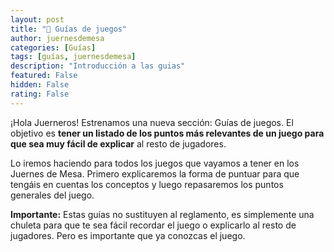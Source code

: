 ```yaml
---
layout: post
title: "🥩 Guías de juegos"
author: juernesdemesa
categories: [Guías]
tags: [guías, juernesdemesa]
description: "Introducción a las guias"
featured: False
hidden: False
rating: False
---
```


¡Hola Juerneros! Estrenamos una nueva sección: Guías de juegos. El objetivo es **tener un listado de los puntos más relevantes de un juego para que sea muy fácil de explicar** al resto de jugadores.

Lo iremos haciendo para todos los juegos que vayamos a tener en los Juernes de Mesa. Primero explicaremos la forma de puntuar para que tengáis en cuentas los conceptos y luego repasaremos los puntos generales del juego.

**Importante:** Estas guías no sustituyen al reglamento, es simplemente una chuleta para que te sea fácil recordar el juego o explicarlo al resto de jugadores. Pero es importante que ya conozcas el juego.
